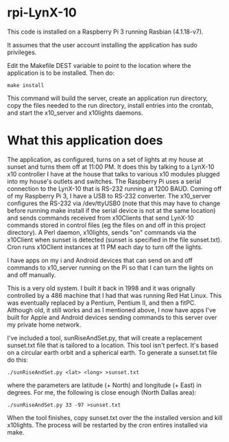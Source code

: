 # rpi-LynX-10

This code is installed on a Raspberry Pi 3 running Rasbian (4.1.18-v7).

It assumes that the user account installing the application has sudo privileges.

Edit the Makefile DEST variable to point to the location where the application is to be installed. Then do:

~~~~
make install
~~~~

This command will build the server, create an application run directory, copy the files needed to the run directory, install entries into the crontab, and start the x10_server and x10lights daemons.

# What this application does

The application, as configured, turns on a set of lights at my house at sunset and turns them off at 11:00 PM.  It does this by talking to a LynX-10 x10 controller I have at the house that talks to various x10 modules plugged into my house's outlets and switches.  The Raspberry Pi uses a serial connection to the LynX-10 that is RS-232 running at 1200 BAUD.  Coming off of my Raspberry Pi 3, I have a USB to RS-232 converter.  The x10_server configures the RS-232 via /dev/ttyUSB0 (note that this may have to change before running make install if the serial device is not at the same location) and sends commands received from x10Clients that send LynX-10 commands stored in control files (eg the files on and off in this project directory).  A Perl daemon, x10lights, sends "on" commands via the x10Client when sunset is detected (sunset is specified in the file sunset.txt). Cron runs x10Client instances at 11 PM each day to turn off the lights.

I have apps on my i and Android devices that can send on and off commands to x10_server running on the Pi so that I can turn the lights on and off manually.

This is a very old system.  I built it back in 1998 and it was orignally controlled by a 486 machine that I had that was running Red Hat Linux.  This was eventually replaced by a Pentium, Pentium II, and then a fitPC.  Although old, it still works and as I mentioned above, I now have apps I've built for Apple and Android devices sending commands to this server over my private home network.

I've included a tool, sunRiseAndSet.py, that will create a replacement sunset.txt file that is tailored to a location.  This tool isn't perfect.  It's based on a circular earth orbit and a spherical earth.  To generate a sunset.txt file do this:

~~~~
./sunRiseAndSet.py <lat> <long> >sunset.txt
~~~~

where the parameters are latitude (+ North) and longitude (+ East) in degrees.  For me, the following is close enough (North Dallas area):

~~~~
./sunRiseAndSet.py 33 -97 >sunset.txt
~~~~

When the tool finishes, copy sunset.txt over the the installed version and kill x10lights.  The process will be restarted by the cron entires installed via make.
